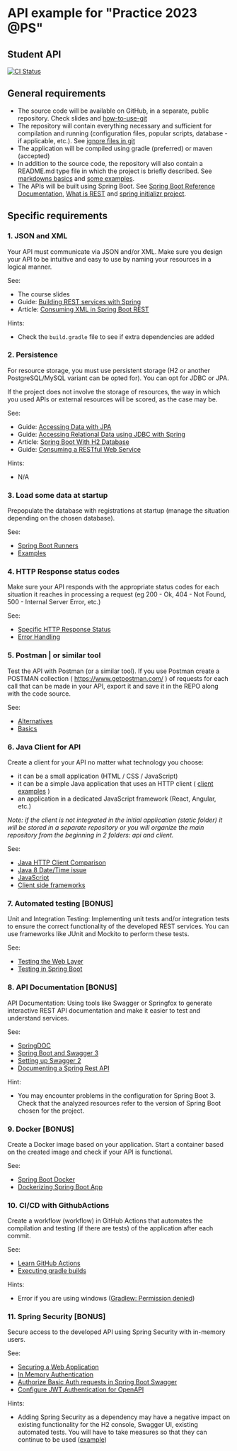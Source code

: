 # API example for "Practice 2023 @PS"

## Student API

[![CI Status](https://github.com/concosminx/student-api/actions/workflows/gradle.yml/badge.svg)](https://github.com/concosminx/student-api/actions/workflows/gradle.yml)

## General requirements
- The source code will be available on GitHub, in a separate, public repository. Check slides and [how-to-use-git](https://phoenixnap.com/kb/how-to-use-git)
- The repository will contain everything necessary and sufficient for compilation and running (configuration files, popular scripts, database - if applicable, etc.). See [ignore files in git](https://www.freecodecamp.org/news/gitignore-file-how-to-ignore-files-and-folders-in-git/)
- The application will be compiled using gradle (preferred) or maven (accepted)
- In addition to the source code, the repository will also contain a README.md type file in which the project is briefly described. See [markdowns basics](https://docs.github.com/en/get-started/writing-on-github/getting-started-with-writing-and-formatting-on-github/basic-writing-and-formatting-syntax) and [some examples](https://bulldogjob.com/readme/how-to-write-a-good-readme-for-your-github-project).
- The APIs will be built using Spring Boot. See [Spring Boot Reference Documentation](https://docs.spring.io/spring-boot/docs/current/reference/htmlsingle/), [What is REST](https://restfulapi.net/) and [spring initializr project](https://start.spring.io/).

## Specific requirements

### 1. JSON and XML

Your API must communicate via JSON and/or XML. Make sure you design your API to be intuitive and easy to use by naming your resources in a logical manner.

See:
- The course slides
- Guide: [Building REST services with Spring](https://spring.io/guides/tutorials/rest/)
- Article: [Consuming XML in Spring Boot REST](https://www.appsdeveloperblog.com/consuming-xml-in-spring-boot-rest/)

Hints:
- Check the `build.gradle` file to see if extra dependencies are added

### 2. Persistence

For resource storage, you must use persistent storage (H2 or another PostgreSQL/MySQL variant can be opted for).
You can opt for JDBC or JPA.

If the project does not involve the storage of resources, the way in which you used APIs or external resources will be scored, as the case may be.

See:
- Guide: [Accessing Data with JPA](https://spring.io/guides/gs/accessing-data-jpa/)
- Guide: [Accessing Relational Data using JDBC with Spring](https://spring.io/guides/gs/relational-data-access/)
- Article: [Spring Boot With H2 Database](https://www.baeldung.com/spring-boot-h2-database)
- Guide: [Consuming a RESTful Web Service](https://spring.io/guides/gs/consuming-rest)

Hints:
- N/A
### 3. Load some data at startup

Prepopulate the database with registrations at startup (manage the situation depending on the chosen database).

See:
- [Spring Boot Runners](https://www.tutorialspoint.com/spring_boot/spring_boot_runners.htm)
- [Examples](https://www.javaguides.net/2020/02/spring-boot-commandlinerunner-example.html)

### 4. HTTP Response status codes

Make sure your API responds with the appropriate status codes for each situation it reaches in processing a request (eg 200 - Ok, 404 - Not Found, 500 - Internal Server Error, etc.)

See: 
- [Specific HTTP Response Status](https://www.amitph.com/spring-return-specific-http-status/)
- [Error Handling](https://www.toptal.com/java/spring-boot-rest-api-error-handling)

### 5. Postman | or similar tool

Test the API with Postman (or a similar tool).
If you use Postman create a POSTMAN collection ( https://www.getpostman.com/ ) of requests for each call that can be made in your API, export it and save it in the REPO along with the code source.

See:
- [Alternatives](https://katalon.com/resources-center/blog/postman-alternatives-api-testing)
- [Basics](https://www.geeksforgeeks.org/basics-of-api-testing-using-postman/)

### 6. Java Client for API

Create a client for your API no matter what technology you choose:
- it can be a small application (HTML / CSS / JavaScript)
- it can be a simple Java application that uses an HTTP client ( [client examples](https://reflectoring.io/comparison-of-java-http-clients) )
- an application in a dedicated JavaScript framework (React, Angular, etc.)

_Note: if the client is not integrated in the initial application (static folder) it will be stored in a separate repository or you will organize the main repository from the beginning in 2 folders: api and client._

See:
- [Java HTTP Client Comparison](https://www.wiremock.io/post/java-http-client-comparison)
- [Java 8 Date/Time issue](https://howtodoinjava.com/jackson/java-8-date-time-type-not-supported-by-default/)
- [JavaScript](https://medium.com/javarevisited/3-best-ways-to-learn-javascript-from-scratch-books-courses-and-projects-be995d4cd964)
- [Client side frameworks](https://developer.mozilla.org/en-US/docs/Learn/Tools_and_testing/Client-side_JavaScript_frameworks/Introduction)


### 7. Automated testing [BONUS]

Unit and Integration Testing: Implementing unit tests and/or integration tests to ensure the correct functionality of the developed REST services. You can use frameworks like JUnit and Mockito to perform these tests.

See:
- [Testing the Web Layer](https://spring.io/guides/gs/testing-web/)
- [Testing in Spring Boot](https://www.baeldung.com/spring-boot-testing)

### 8. API Documentation [BONUS]

API Documentation: Using tools like Swagger or Springfox to generate interactive REST API documentation and make it easier to test and understand services.

See:
- [SpringDOC](https://springdoc.org/)
- [Spring Boot and Swagger 3](https://www.bezkoder.com/spring-boot-swagger-3/)
- [Setting up Swagger 2](https://www.baeldung.com/swagger-2-documentation-for-spring-rest-api)
- [Documenting a Spring Rest API](https://www.baeldung.com/spring-rest-openapi-documentation)

Hint:
- You may encounter problems in the configuration for Spring Boot 3. Check that the analyzed resources refer to the version of Spring Boot chosen for the project.

### 9. Docker [BONUS]

Create a Docker image based on your application. Start a container based on the created image and check if your API is functional.

See:
- [Spring Boot Docker](https://spring.io/guides/topicals/spring-boot-docker/)
- [Dockerizing Spring Boot App](https://www.baeldung.com/dockerizing-spring-boot-application)

### 10. CI/CD with GithubActions

Create a workflow (workflow) in GitHub Actions that automates the compilation and testing (if there are tests) of the application after each commit.

See:
- [Learn GitHub Actions](https://docs.github.com/en/actions)
- [Executing gradle builds](https://docs.gradle.org/current/userguide/github-actions.html)

Hints:
- Error if you are using windows ([Gradlew: Permission denied](https://github.com/actions/starter-workflows/issues/171))

### 11. Spring Security [BONUS]

Secure access to the developed API using Spring Security with in-memory users.

See:
- [Securing a Web Application](https://spring.io/guides/gs/securing-web/)
- [In Memory Authentication](https://docs.spring.io/spring-security/reference/servlet/authentication/passwords/in-memory.html)
- [Authorize Basic Auth requests in Spring Boot Swagger](https://keepgrowing.in/java/springboot/how-to-secure-spring-boot-swagger-ui-with-basic-authentication/)
- [Configure JWT Authentication for OpenAPI](https://www.baeldung.com/openapi-jwt-authentication)


Hints:
- Adding Spring Security as a dependency may have a negative impact on existing functionality for the H2 console, Swagger UI, existing automated tests.
  You will have to take measures so that they can continue to be used ([example](https://github.com/spring-projects/spring-security/issues/12310#issuecomment-1328990026))
